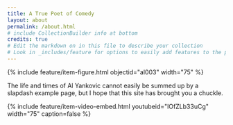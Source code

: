 ```yaml
---
title: A True Poet of Comedy
layout: about
permalink: /about.html
# include CollectionBuilder info at bottom
credits: true
# Edit the markdown on in this file to describe your collection
# Look in _includes/feature for options to easily add features to the page
---
```


{% include feature/item-figure.html objectid="al003" width="75" %}

The life and times of Al Yankovic cannot easily be summed up by a slapdash example page, but I hope that this site has brought you a chuckle.

{% include feature/item-video-embed.html youtubeid="lOfZLb33uCg" width="75" caption=false %}
